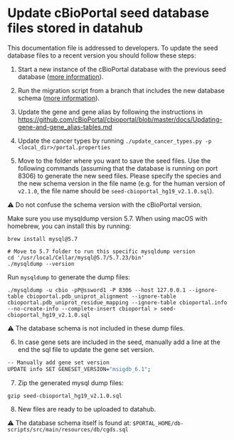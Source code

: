 # Update cBioPortal seed database files stored in datahub
This documentation file is addressed to developers. To update the seed database files to a recent version you should follow these steps:

1. Start a new instance of the cBioPortal database with the previous seed database ([more information](README.md)).

2. Run the migration script from a branch that includes the new database schema ([more information](https://github.com/cBioPortal/cbioportal/blob/master/docs/Updating-your-cBioPortal-installation.md#running-the-migration-script)).

3. Update the gene and gene alias by following the instructions in https://github.com/cBioPortal/cbioportal/blob/master/docs/Updating-gene-and-gene_alias-tables.md

4. Update the cancer types by running `./update_cancer_types.py -p <local_dir>/portal.properties`

5. Move to the folder where you want to save the seed files. Use the following commands (assuming that the database is running on port 8306) to generate the new seed files. Please specify the species and the new schema version in the file name (e.g. for the human version of `v2.1.0`, the file name should be `seed-cbioportal_hg19_v2.1.0.sql`).

:warning: Do not confuse the schema version with the cBioPortal version.

Make sure you use mysqldump version 5.7. When using macOS with homebrew, you can install this by running:
```shell
brew install mysql@5.7

# Move to 5.7 folder to run this specific mysqldump version
cd '/usr/local/Cellar/mysql@5.7/5.7.23/bin'
./mysqldump --version
```

Run `mysqldump` to generate the dump files:
```shell
./mysqldump -u cbio -pP@ssword1 -P 8306 --host 127.0.0.1 --ignore-table cbioportal.pdb_uniprot_alignment --ignore-table cbioportal.pdb_uniprot_residue_mapping --ignore-table cbioportal.info --no-create-info --complete-insert cbioportal > seed-cbioportal_hg19_v2.1.0.sql
```
:warning: The database schema is not included in these dump files.

6. In case gene sets are included in the seed, manually add a line at the end the sql file to update the gene set version.
```bash
-- Manually add gene set version
UPDATE info SET GENESET_VERSION="msigdb_6.1";
```

7. Zip the generated mysql dump files:
```shell
gzip seed-cbioportal_hg19_v2.1.0.sql
```

8. New files are ready to be uploaded to datahub.

:warning: The database schema itself is found at: `$PORTAL_HOME/db-scripts/src/main/resources/db/cgds.sql`
